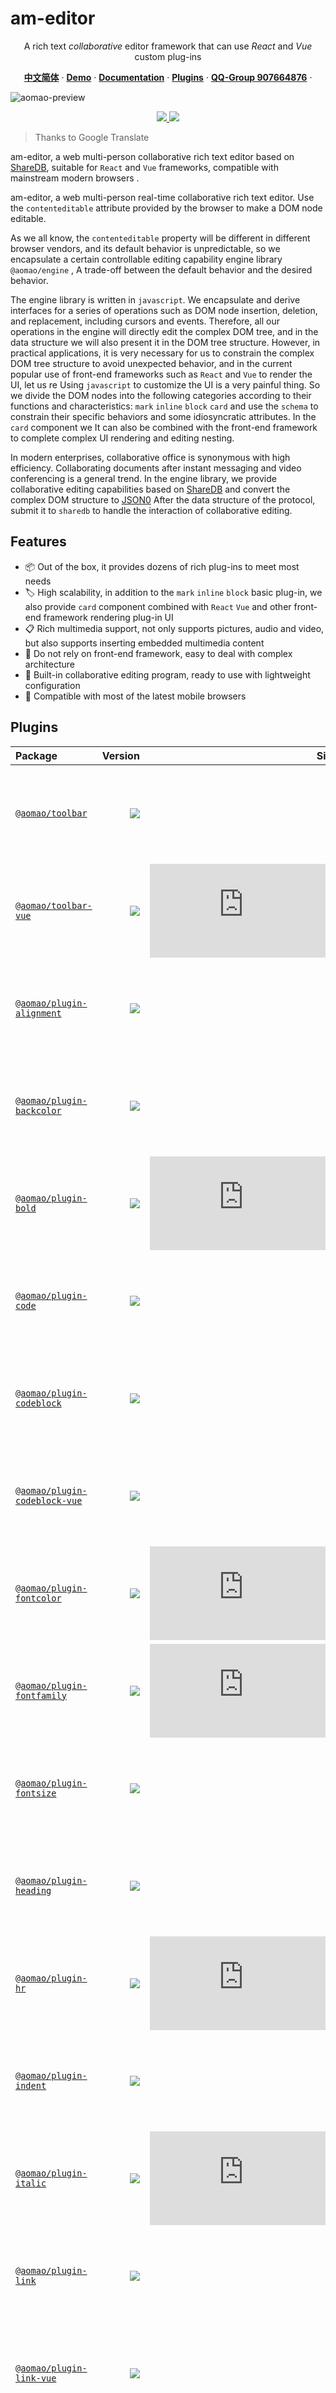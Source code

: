 # am-editor
<p align="center">
	A rich text <em>collaborative</em> editor framework that can use <em>React</em> and <em>Vue</em> custom plug-ins
</p>

<p align="center">
  <a href="https://github.com/itellyou-com/am-editor/blob/master/README.zh-CN.md"><strong>中文简体</strong></a> ·
  <a href="https://editor.aomao.com"><strong>Demo</strong></a> ·
  <a href="https://editor.aomao.com/docs"><strong>Documentation</strong></a> ·
  <a href="#plugins"><strong>Plugins</strong></a> ·
  <a href="https://qm.qq.com/cgi-bin/qm/qr?k=Gva5NtZ2USlHSLbFOeMroysk8Uwo7fCS&jump_from=webapi"><strong>QQ-Group 907664876</strong></a> ·
</p>

![aomao-preview](https://user-images.githubusercontent.com/55792257/125074830-62d79300-e0f0-11eb-8d0f-bb96a7775568.png)

<p align="center">
  <a href="https://unpkg.com/@aomao/engine/dist/index.js">
    <img src="http://img.badgesize.io/https://unpkg.com/@aomao/engine/dist/index.js?compression=gzip&amp;label=size">
  </a>
  <a href="./packages/engine/package.json">
    <img src="https://img.shields.io/npm/v/@aomao/engine.svg?maxAge=3600&label=version&colorB=007ec6">
  </a>
</p>

> Thanks to Google Translate

am-editor, a web multi-person collaborative rich text editor based on [ShareDB](https://github.com/share/sharedb), suitable for `React` and `Vue` frameworks, compatible with mainstream modern browsers .

am-editor, a web multi-person real-time collaborative rich text editor. Use the `contenteditable` attribute provided by the browser to make a DOM node editable.

As we all know, the `contenteditable` property will be different in different browser vendors, and its default behavior is unpredictable, so we encapsulate a certain controllable editing capability engine library `@aomao/engine` , A trade-off between the default behavior and the desired behavior.

The engine library is written in `javascript`. We encapsulate and derive interfaces for a series of operations such as DOM node insertion, deletion, and replacement, including cursors and events. Therefore, all our operations in the engine will directly edit the complex DOM tree, and in the data structure we will also present it in the DOM tree structure. However, in practical applications, it is very necessary for us to constrain the complex DOM tree structure to avoid unexpected behavior, and in the current popular use of front-end frameworks such as `React` and `Vue` to render the UI, let us re Using `javascript` to customize the UI is a very painful thing. So we divide the DOM nodes into the following categories according to their functions and characteristics: `mark` `inline` `block` `card` and use the `schema` to constrain their specific behaviors and some idiosyncratic attributes. In the `card` component we It can also be combined with the front-end framework to complete complex UI rendering and editing nesting.

In modern enterprises, collaborative office is synonymous with high efficiency. Collaborating documents after instant messaging and video conferencing is a general trend. In the engine library, we provide collaborative editing capabilities based on [ShareDB](https://github.com/share/sharedb) and convert the complex DOM structure to [JSON0](https://github.com/ottypes/json0) After the data structure of the protocol, submit it to `sharedb` to handle the interaction of collaborative editing.

## Features

-   📦 Out of the box, it provides dozens of rich plug-ins to meet most needs
-   🏷 High scalability, in addition to the `mark` `inline` `block` basic plug-in, we also provide `card` component combined with `React` `Vue` and other front-end framework rendering plug-in UI
-   📋 Rich multimedia support, not only supports pictures, audio and video, but also supports inserting embedded multimedia content
-   🐠 Do not rely on front-end framework, easy to deal with complex architecture
-   📡 Built-in collaborative editing program, ready to use with lightweight configuration
-   📱 Compatible with most of the latest mobile browsers

## Plugins
| **Package**                                         |                                                                                                                           **Version** |                                                                                                                                                                                       **Size** | **Description**                                  |
| :-------------------------------------------------- | ------------------------------------------------------------------------------------------------------------------------------------: | ---------------------------------------------------------------------------------------------------------------------------------------------------------------------------------------------: | :----------------------------------------------- |
| [`@aomao/toolbar`](./packages/toolbar)                         |                         [![](https://img.shields.io/npm/v/@aomao/toolbar.svg?maxAge=3600&label=&colorB=007ec6)](./packages/toolbar/package.json) |                                                 [![](http://img.badgesize.io/https://unpkg.com/@aomao/toolbar/dist/index.js?compression=gzip&label=%20)](https://unpkg.com/@aomao/toolbar/dist/index.js) | Toolbar, for React.
| [`@aomao/toolbar-vue`](./packages/toolbar-vue)                         |                         [![](https://img.shields.io/npm/v/@aomao/toolbar-vue.svg?maxAge=3600&label=&colorB=007ec6)](./packages/toolbar-vue/package.json) |                                                 [![](http://img.badgesize.io/https://unpkg.com/@aomao/toolbar-vue/dist/index.js?compression=gzip&label=%20)](https://unpkg.com/@aomao/toolbar-vue/dist/index.js) | Toolbar, for Vue3.
| [`@aomao/plugin-alignment`](./plugins/alignment)                         |                         [![](https://img.shields.io/npm/v/@aomao/plugin-alignment.svg?maxAge=3600&label=&colorB=007ec6)](./plugins/alignment/package.json) |                                                 [![](http://img.badgesize.io/https://unpkg.com/@aomao/plugin-alignment/dist/index.js?compression=gzip&label=%20)](https://unpkg.com/@aomao/plugin-alignment/dist/index.js) | Alignment.                   |
| [`@aomao/plugin-backcolor`](./plugins/backcolor)                         |                         [![](https://img.shields.io/npm/v/@aomao/plugin-backcolor.svg?maxAge=3600&label=&colorB=007ec6)](./plugins/backcolor/package.json) |                                                 [![](http://img.badgesize.io/https://unpkg.com/@aomao/plugin-backcolor/dist/index.js?compression=gzip&label=%20)](https://unpkg.com/@aomao/plugin-backcolor/dist/index.js) | Background color.                   |
| [`@aomao/plugin-bold`](./plugins/bold)                         |                         [![](https://img.shields.io/npm/v/@aomao/plugin-bold.svg?maxAge=3600&label=&colorB=007ec6)](./plugins/bold/package.json) |                                                 [![](http://img.badgesize.io/https://unpkg.com/@aomao/plugin-bold/dist/index.js?compression=gzip&label=%20)](https://unpkg.com/@aomao/plugin-bold/dist/index.js) | Bold.                   |
| [`@aomao/plugin-code`](./plugins/code)                         |                         [![](https://img.shields.io/npm/v/@aomao/plugin-code.svg?maxAge=3600&label=&colorB=007ec6)](./plugins/code/package.json) |                                                 [![](http://img.badgesize.io/https://unpkg.com/@aomao/plugin-code/dist/index.js?compression=gzip&label=%20)](https://unpkg.com/@aomao/plugin-code/dist/index.js) | Inline code.     
| [`@aomao/plugin-codeblock`](./plugins/codeblock)                         |                         [![](https://img.shields.io/npm/v/@aomao/plugin-codeblock.svg?maxAge=3600&label=&colorB=007ec6)](./plugins/codeblock/package.json) |                                                 [![](http://img.badgesize.io/https://unpkg.com/@aomao/plugin-codeblock/dist/index.js?compression=gzip&label=%20)](https://unpkg.com/@aomao/plugin-codeblock/dist/index.js) | Code block, for React. 
| [`@aomao/plugin-codeblock-vue`](./plugins/codeblock-vue)                         |                         [![](https://img.shields.io/npm/v/@aomao/plugin-codeblock-vue.svg?maxAge=3600&label=&colorB=007ec6)](./plugins/codeblock-vue/package.json) |                                                 [![](http://img.badgesize.io/https://unpkg.com/@aomao/plugin-codeblock-vue/dist/index.js?compression=gzip&label=%20)](https://unpkg.com/@aomao/plugin-codeblock-vue/dist/index.js) | Code block, for Vue3. 
| [`@aomao/plugin-fontcolor`](./plugins/fontcolor)                         |                         [![](https://img.shields.io/npm/v/@aomao/plugin-fontcolor.svg?maxAge=3600&label=&colorB=007ec6)](./plugins/fontcolor/package.json) |                                                 [![](http://img.badgesize.io/https://unpkg.com/@aomao/plugin-fontcolor/dist/index.js?compression=gzip&label=%20)](https://unpkg.com/@aomao/plugin-fontcolor/dist/index.js) | Font color. 
| [`@aomao/plugin-fontfamily`](./plugins/fontfamily)                         |                         [![](https://img.shields.io/npm/v/@aomao/plugin-fontfamily.svg?maxAge=3600&label=&colorB=007ec6)](./plugins/fontfamily/package.json) |                                                 [![](http://img.badgesize.io/https://unpkg.com/@aomao/plugin-fontfamily/dist/index.js?compression=gzip&label=%20)](https://unpkg.com/@aomao/plugin-fontfamily/dist/index.js) | Font. 
| [`@aomao/plugin-fontsize`](./plugins/fontsize)                         |                         [![](https://img.shields.io/npm/v/@aomao/plugin-fontsize.svg?maxAge=3600&label=&colorB=007ec6)](./plugins/fontsize/package.json) |                                                 [![](http://img.badgesize.io/https://unpkg.com/@aomao/plugin-fontsize/dist/index.js?compression=gzip&label=%20)](https://unpkg.com/@aomao/plugin-fontsize/dist/index.js) | Font size. 
| [`@aomao/plugin-heading`](./plugins/heading)                         |                         [![](https://img.shields.io/npm/v/@aomao/plugin-heading.svg?maxAge=3600&label=&colorB=007ec6)](./plugins/heading/package.json) |                                                 [![](http://img.badgesize.io/https://unpkg.com/@aomao/plugin-heading/dist/index.js?compression=gzip&label=%20)](https://unpkg.com/@aomao/plugin-heading/dist/index.js) | Heading. 
| [`@aomao/plugin-hr`](./plugins/hr)                         |                         [![](https://img.shields.io/npm/v/@aomao/plugin-hr.svg?maxAge=3600&label=&colorB=007ec6)](./plugins/hr/package.json) |                                                 [![](http://img.badgesize.io/https://unpkg.com/@aomao/plugin-hr/dist/index.js?compression=gzip&label=%20)](https://unpkg.com/@aomao/plugin-hr/dist/index.js) | Dividing line. 
| [`@aomao/plugin-indent`](./plugins/indent)                         |                         [![](https://img.shields.io/npm/v/@aomao/plugin-indent.svg?maxAge=3600&label=&colorB=007ec6)](./plugins/indent/package.json) |                                                 [![](http://img.badgesize.io/https://unpkg.com/@aomao/plugin-indent/dist/index.js?compression=gzip&label=%20)](https://unpkg.com/@aomao/plugin-indent/dist/index.js) | Indent. 
| [`@aomao/plugin-italic`](./plugins/italic)                         |                         [![](https://img.shields.io/npm/v/@aomao/plugin-italic.svg?maxAge=3600&label=&colorB=007ec6)](./plugins/italic/package.json) |                                                 [![](http://img.badgesize.io/https://unpkg.com/@aomao/plugin-italic/dist/index.js?compression=gzip&label=%20)](https://unpkg.com/@aomao/plugin-italic/dist/index.js) | Italic. 
| [`@aomao/plugin-link`](./plugins/link)                         |                         [![](https://img.shields.io/npm/v/@aomao/plugin-link.svg?maxAge=3600&label=&colorB=007ec6)](./plugins/link/package.json) |                                                 [![](http://img.badgesize.io/https://unpkg.com/@aomao/plugin-link/dist/index.js?compression=gzip&label=%20)](https://unpkg.com/@aomao/plugin-link/dist/index.js) | Link, for React. 
| [`@aomao/plugin-link-vue`](./plugins/link-vue)                         |                         [![](https://img.shields.io/npm/v/@aomao/plugin-link-vue.svg?maxAge=3600&label=&colorB=007ec6)](./plugins/link-vue/package.json) |                                                 [![](http://img.badgesize.io/https://unpkg.com/@aomao/plugin-link-vue/dist/index.js?compression=gzip&label=%20)](https://unpkg.com/@aomao/plugin-link-vue/dist/index.js) | Link, for Vue3. 
| [`@aomao/plugin-mark`](./plugins/mark)                         |                         [![](https://img.shields.io/npm/v/@aomao/plugin-mark.svg?maxAge=3600&label=&colorB=007ec6)](./plugins/mark/package.json) |                                                 [![](http://img.badgesize.io/https://unpkg.com/@aomao/plugin-mark/dist/index.js?compression=gzip&label=%20)](https://unpkg.com/@aomao/plugin-mark/dist/index.js) | Mark. 
| [`@aomao/plugin-orderedlist`](./plugins/orderedlist)                         |                         [![](https://img.shields.io/npm/v/@aomao/plugin-orderedlist.svg?maxAge=3600&label=&colorB=007ec6)](./plugins/orderedlist/package.json) |                                                 [![](http://img.badgesize.io/https://unpkg.com/@aomao/plugin-orderedlist/dist/index.js?compression=gzip&label=%20)](https://unpkg.com/@aomao/plugin-orderedlist/dist/index.js) | Ordered list. 
| [`@aomao/plugin-paintformat`](./plugins/paintformat)                         |                         [![](https://img.shields.io/npm/v/@aomao/plugin-paintformat.svg?maxAge=3600&label=&colorB=007ec6)](./plugins/paintformat/package.json) |                                                 [![](http://img.badgesize.io/https://unpkg.com/@aomao/plugin-paintformat/dist/index.js?compression=gzip&label=%20)](https://unpkg.com/@aomao/plugin-paintformat/dist/index.js) | Format Painter. 
| [`@aomao/plugin-quote`](./plugins/quote)                         |                         [![](https://img.shields.io/npm/v/@aomao/plugin-quote.svg?maxAge=3600&label=&colorB=007ec6)](./plugins/quote/package.json) |                                                 [![](http://img.badgesize.io/https://unpkg.com/@aomao/plugin-quote/dist/index.js?compression=gzip&label=%20)](https://unpkg.com/@aomao/plugin-quote/dist/index.js) | Quote block. 
| [`@aomao/plugin-redo`](./plugins/redo)                         |                         [![](https://img.shields.io/npm/v/@aomao/plugin-redo.svg?maxAge=3600&label=&colorB=007ec6)](./plugins/redo/package.json) |                                                 [![](http://img.badgesize.io/https://unpkg.com/@aomao/plugin-redo/dist/index.js?compression=gzip&label=%20)](https://unpkg.com/@aomao/plugin-redo/dist/index.js) | Redo history. 
| [`@aomao/plugin-removeformat`](./plugins/removeformat)                         |                         [![](https://img.shields.io/npm/v/@aomao/plugin-removeformat.svg?maxAge=3600&label=&colorB=007ec6)](./plugins/removeformat/package.json) |                                                 [![](http://img.badgesize.io/https://unpkg.com/@aomao/plugin-removeformat/dist/index.js?compression=gzip&label=%20)](https://unpkg.com/@aomao/plugin-removeformat/dist/index.js) | Remove style. 
| [`@aomao/plugin-selectall`](./plugins/selectall)                         |                         [![](https://img.shields.io/npm/v/@aomao/plugin-selectall.svg?maxAge=3600&label=&colorB=007ec6)](./plugins/selectall/package.json) |                                                 [![](http://img.badgesize.io/https://unpkg.com/@aomao/plugin-selectall/dist/index.js?compression=gzip&label=%20)](https://unpkg.com/@aomao/plugin-selectall/dist/index.js) | Select all. 
| [`@aomao/plugin-status`](./plugins/status)                         |                         [![](https://img.shields.io/npm/v/@aomao/plugin-status.svg?maxAge=3600&label=&colorB=007ec6)](./plugins/status/package.json) |                                                 [![](http://img.badgesize.io/https://unpkg.com/@aomao/plugin-status/dist/index.js?compression=gzip&label=%20)](https://unpkg.com/@aomao/plugin-status/dist/index.js) | Status. 
| [`@aomao/plugin-strikethrough`](./plugins/strikethrough)                         |                         [![](https://img.shields.io/npm/v/@aomao/plugin-strikethrough.svg?maxAge=3600&label=&colorB=007ec6)](./plugins/strikethrough/package.json) |                                                 [![](http://img.badgesize.io/https://unpkg.com/@aomao/plugin-strikethrough/dist/index.js?compression=gzip&label=%20)](https://unpkg.com/@aomao/plugin-strikethrough/dist/index.js) | Strikethrough. 
| [`@aomao/plugin-sub`](./plugins/sub)                         |                         [![](https://img.shields.io/npm/v/@aomao/plugin-sub.svg?maxAge=3600&label=&colorB=007ec6)](./plugins/sub/package.json) |                                                 [![](http://img.badgesize.io/https://unpkg.com/@aomao/plugin-sub/dist/index.js?compression=gzip&label=%20)](https://unpkg.com/@aomao/plugin-sub/dist/index.js) | Sub. 
| [`@aomao/plugin-sup`](./plugins/sup)                         |                         [![](https://img.shields.io/npm/v/@aomao/plugin-sup.svg?maxAge=3600&label=&colorB=007ec6)](./plugins/sup/package.json) |                                                 [![](http://img.badgesize.io/https://unpkg.com/@aomao/plugin-sup/dist/index.js?compression=gzip&label=%20)](https://unpkg.com/@aomao/plugin-sup/dist/index.js) | Sup. 
| [`@aomao/plugin-tasklist`](./plugins/tasklist)                         |                         [![](https://img.shields.io/npm/v/@aomao/plugin-tasklist.svg?maxAge=3600&label=&colorB=007ec6)](./plugins/tasklist/package.json) |                                                 [![](http://img.badgesize.io/https://unpkg.com/@aomao/plugin-tasklist/dist/index.js?compression=gzip&label=%20)](https://unpkg.com/@aomao/plugin-tasklist/dist/index.js) | task list. 
| [`@aomao/plugin-underline`](./plugins/underline)                         |                         [![](https://img.shields.io/npm/v/@aomao/plugin-underline.svg?maxAge=3600&label=&colorB=007ec6)](./plugins/underline/package.json) |                                                 [![](http://img.badgesize.io/https://unpkg.com/@aomao/plugin-underline/dist/index.js?compression=gzip&label=%20)](https://unpkg.com/@aomao/plugin-underline/dist/index.js) | Underline. 
| [`@aomao/plugin-undo`](./plugins/undo)                         |                         [![](https://img.shields.io/npm/v/@aomao/plugin-undo.svg?maxAge=3600&label=&colorB=007ec6)](./plugins/undo/package.json) |                                                 [![](http://img.badgesize.io/https://unpkg.com/@aomao/plugin-undo/dist/index.js?compression=gzip&label=%20)](https://unpkg.com/@aomao/plugin-undo/dist/index.js) | Undo history. 
| [`@aomao/plugin-unorderedlist`](./plugins/unorderedlist)                         |                         [![](https://img.shields.io/npm/v/@aomao/plugin-unorderedlist.svg?maxAge=3600&label=&colorB=007ec6)](./plugins/unorderedlist/package.json) |                                                 [![](http://img.badgesize.io/https://unpkg.com/@aomao/plugin-unorderedlist/dist/index.js?compression=gzip&label=%20)](https://unpkg.com/@aomao/plugin-unorderedlist/dist/index.js) | Unordered list. 
| [`@aomao/plugin-image`](./plugins/image)                         |                         [![](https://img.shields.io/npm/v/@aomao/plugin-image.svg?maxAge=3600&label=&colorB=007ec6)](./plugins/image/package.json) |                                                 [![](http://img.badgesize.io/https://unpkg.com/@aomao/plugin-image/dist/index.js?compression=gzip&label=%20)](https://unpkg.com/@aomao/plugin-image/dist/index.js) | Image. 
| [`@aomao/plugin-table`](./plugins/table)                         |                         [![](https://img.shields.io/npm/v/@aomao/plugin-table.svg?maxAge=3600&label=&colorB=007ec6)](./plugins/table/package.json) |                                                 [![](http://img.badgesize.io/https://unpkg.com/@aomao/plugin-table/dist/index.js?compression=gzip&label=%20)](https://unpkg.com/@aomao/plugin-table/dist/index.js) | Table. 
| [`@aomao/plugin-file`](./plugins/file)                         |                         [![](https://img.shields.io/npm/v/@aomao/plugin-file.svg?maxAge=3600&label=&colorB=007ec6)](./plugins/file/package.json) |                                                 [![](http://img.badgesize.io/https://unpkg.com/@aomao/plugin-file/dist/index.js?compression=gzip&label=%20)](https://unpkg.com/@aomao/plugin-file/dist/index.js) | File. 
| [`@aomao/plugin-mark-range`](./plugins/mark-range)                         |                         [![](https://img.shields.io/npm/v/@aomao/plugin-mark-range.svg?maxAge=3600&label=&colorB=007ec6)](./plugins/mark-range/package.json) |                                                 [![](http://img.badgesize.io/https://unpkg.com/@aomao/plugin-mark-range/dist/index.js?compression=gzip&label=%20)](https://unpkg.com/@aomao/plugin-mark-range/dist/index.js) | Mark the cursor, for example: comment. 
| [`@aomao/plugin-math`](./plugins/math)                         |                         [![](https://img.shields.io/npm/v/@aomao/plugin-math.svg?maxAge=3600&label=&colorB=007ec6)](./plugins/math/package.json) |                                                 [![](http://img.badgesize.io/https://unpkg.com/@aomao/plugin-math/dist/index.js?compression=gzip&label=%20)](https://unpkg.com/@aomao/plugin-math/dist/index.js) | Mathematical formula. 
| [`@aomao/plugin-video`](./plugins/video)                         |                         [![](https://img.shields.io/npm/v/@aomao/plugin-video.svg?maxAge=3600&label=&colorB=007ec6)](./plugins/video/package.json) |                                                 [![](http://img.badgesize.io/https://unpkg.com/@aomao/plugin-video/dist/index.js?compression=gzip&label=%20)](https://unpkg.com/@aomao/plugin-video/dist/index.js) | Video. 

## Get started quickly

### Installation

The `engine`, `toolbar`, and `each plug-in` in am-editor are separate packages. Among them, the `engine` is the core package, and all other packages will depend on it

Install engine package using npm or yarn

```bash
$ npm install @aomao/engine
# or
$ yarn add @aomao/engine
```

`Vue` users please see [https://github.com/itellyou-com/am-editor/tree/master/examples/vue](https://github.com/itellyou-com/am-editor/tree/master/examples/vue)

### Use

We follow the convention to output a `Hello word!`

```tsx
import React, { useEffect, useRef, useState } from 'react';
import Engine, { EngineInterface } from '@aomao/engine';

const EngineDemo = () => {
	//Editor container
	const ref = useRef<HTMLDivElement | null>(null);
	//Engine instance
	const [engine, setEngine] = useState<EngineInterface>();
	//Editor content
	const [content, setContent] = useState<string>('Hello word!');

	useEffect(() => {
		if (!ref.current) return;
		//Instantiate the engine
		const engine = new Engine(ref.current);
		//Initialize local collaboration to record history
		engine.ot.initLockMode();
		//Set the editor value
		engine.setValue(content);
		//Listen to the editor value change event
		engine.on('change', (value) => {
			setContent(value);
			console.log(`value:${value}`);
		});
		//Set the engine instance
		setEngine(engine);
	}, []);

	return <div ref={ref} />;
};
export default EngineDemo;
```

### Plugins

Now, on the basis of the appeal code, we introduce the `@aomao/plugin-bold` bold plug-in

```tsx
import Bold from '@aomao/plugin-bold';
```

Then add the `Bold` plugin to the engine

```tsx
//Instantiate the engine
const engine = new Engine(ref.current, {
	plugin: [Bold],
});
```

### Card

A card is a separate area in the editor. The UI and logic inside the card can be customized to render content using React, Vue or other frameworks, and finally mounted on the editor.

Introduce the `@aomao/plugin-codeblock` code block plug-in, part of the plug-in UI uses frame rendering, so there is a distinction. `vue` developers use `@aomao/plugin-codeblock-vue`

```tsx
import CodeBlock, { CodeBlockComponent } from '@aomao/plugin-codeblock';
```

Add `CodeBlock` plugin and `CodeBlockComponent` card component to the engine

```tsx
//Instantiate the engine
const engine = new Engine(ref.current, {
	plugins: [CodeBlock],
	cards: [CodeBlockComponent],
});
```

The `CodeBlock` plugin supports `markdown` by default. Enter the code block syntax ```javascript` at the beginning of a line in the editor, and then see the effect.

### toolbar

Introduce the `@aomao/toolbar` toolbar, which basically uses frame rendering, and `vue` developers use `@aomao/toolbar-vue`

```tsx | pure
import Toolbar, { ToolbarPlugin, ToolbarComponent } from '@aomao/toolbar';
```

Add the `ToolbarPlugin` plugin and the `ToolbarComponent` card component to the engine, it will allow us to use the shortcut key `/` to wake up the toolbar in the editor

```tsx
//Instantiate the engine
const engine = new Engine(ref.current, {
	plugins: [ToolbarPlugin],
	cards: [ToolbarComponent],
});
```

Rendering toolbar, the toolbar has been configured with all plug-ins, here we only need to pass in the plug-in name

```tsx
return (
    ...
    {
        engine && (
            <Toolbar
                engine={engine}
                items={[
                    ['collapse'],
                    [
                        'bold',
                    ],
                ]}
            />
        )
    }
    ...
)
```

### Collaborative editing

Collaborative editing is based on [ShareDB](https://github.com/share/sharedb). Each editor acts as [client](https://github.com/itellyou-com/am-editor/blob/master/docs/demo/ot-client.ts) through `WebSocket` and [server](https://github.com/itellyou-com/am-editor/tree/master/ot-server) to exchange data. The editor processes and renders data.

After we set up the client and server, we start collaborative editing. [View full example](https://github.com/itellyou-com/am-editor/blob/master/docs/demo/engine.tsx)

```tsx | pure
//Instantiate the collaborative editing client and pass in the current editor engine instance
const otClient = new OTClient(engine);
//Connect to the collaboration server, `demo` is the same as the server document ID
otClient.connect(
	`ws://127.0.0.1:8080${currentMember ? '?uid=' + currentMember.id : ''}`,
	'demo',
);
```

### Project icon

[Iconfont](https://at.alicdn.com/t/project/1456030/575170a6-50ef-4156-9ad0-2cd0341752a7.html?spm=a313x.7781069.1998910419.35)

## Contribution

### Alipay

![alipay](https://cdn-object.aomao.com/contribution/alipay.png?x-oss-process=image/resize,w_200)

### WeChat Pay

![wechat](https://cdn-object.aomao.com/contribution/weichat.png?x-oss-process=image/resize,w_200)

### PayPal

[https://paypal.me/aomaocom](https://paypal.me/aomaocom)
